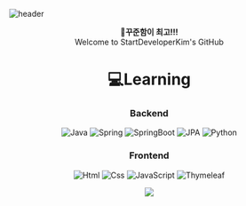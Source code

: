 ![header](https://capsule-render.vercel.app/api?type=waving&color=auto&height=210&section=header&text=Steady!!!&fontSize=70)

<div align="center">
  <b>💪꾸준함이 최고!!!</b>
  </br>
  Welcome to StartDeveloperKim's GitHub
</div>

<div align="center">
  <h1>💻Learning</h1>
  <h3>Backend</h3>

  <img alt="Java" src ="https://img.shields.io/badge/Java-blue.svg?&style=for-the-badge" /> <img alt="Spring" src ="https://img.shields.io/badge/Spring-6DB33F.svg?&style=for-the-badge&logo=Spring&logoColor=white" /> <img alt="SpringBoot" src ="https://img.shields.io/badge/SpringBoot-6DB33F.svg?&style=for-the-badge&logo=SpringBoot&logoColor=white" /> <img alt="JPA" src ="https://img.shields.io/badge/JPA-20336B.svg?&style=for-the-badge" /> ![Python](https://img.shields.io/badge/Python-3776AB?style=for-the-badge&logo=Python&logoColor=white)


<h3>Frontend</h3>
<img alt="Html" src ="https://img.shields.io/badge/HTML5-E34F26.svg?&style=for-the-badge&logo=HTML5&logoColor=white"/> <img alt="Css" src ="https://img.shields.io/badge/CSS3-1572B6.svg?&style=for-the-badge&logo=CSS3&logoColor=white"/> <img alt="JavaScript" src ="https://img.shields.io/badge/JavaScriipt-F7DF1E.svg?&style=for-the-badge&logo=JavaScript&logoColor=black"/> <img alt="Thymeleaf" src ="https://img.shields.io/badge/Thymeleaf-005F0F.svg?&style=for-the-badge&logo=Thymeleaf&logoColor=white"/>

 </div>
<p align="center">
  <img src="https://github-readme-stats.vercel.app/api?username=StartDeveloperKim&show_icons=true&theme=transparent" />
</p>




                                                                      

